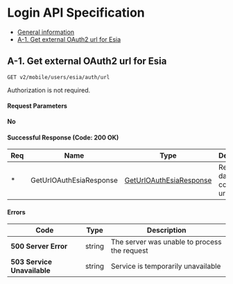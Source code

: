 # Login API Specification

- [General information](./general-spec.md)
- [A-1. Get external OAuth2 url for Esia](#a-1-get-external-oauth2-url-for-esia)

## **A-1. Get external OAuth2 url for Esia**

`GET v2/mobile/users/esia/auth/url`

Authorization is not required.

#### **Request Parameters**

**No**

#### Successful Response (Code: **200 OK**)

Req | Name | Type | Description
--- | ---- | ---- | -----------
\*  | GetUrlOAuthEsiaResponse | [GetUrlOAuthEsiaResponse](./data-model.md#GetUrlOAuthEsiaResponse) | Response data containing url

#### **Errors**

Code | Type | Description
---- | ---- | -----------
**500 Server Error** | string | The server was unable to process the request
**503 Service Unavailable** | string | Service is temporarily unavailable

